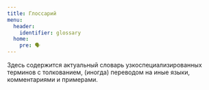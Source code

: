 ```yaml
---
title: Глоссарий
menu:
  header:
    identifier: glossary
  home:
    pre: 🗣
---
```

Здесь содержится актуальный словарь узкоспециализированных терминов с толкованием, (иногда) переводом на иные языки, комментариями и примерами.
